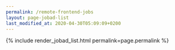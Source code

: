 ```yaml
---
permalink: /remote-frontend-jobs
layout: page-jobad-list
last_modified_at: 2020-04-30T05:09:09+0200
---
```

{% include render_jobad_list.html permalink=page.permalink %}
